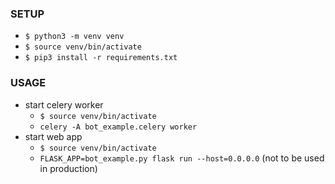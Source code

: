 ### SETUP

* `$ python3 -m venv venv`
* `$ source venv/bin/activate`
* `$ pip3 install -r requirements.txt`

### USAGE

* start celery worker
    * `$ source venv/bin/activate`
    * `celery -A bot_example.celery worker`
* start web app
    * `$ source venv/bin/activate`
    * `FLASK_APP=bot_example.py flask run --host=0.0.0.0` (not to be used in production)
